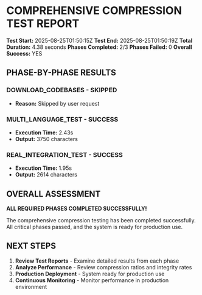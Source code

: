 # COMPREHENSIVE COMPRESSION TEST REPORT
**Test Start:** 2025-08-25T01:50:15Z
**Test End:** 2025-08-25T01:50:19Z
**Total Duration:** 4.38 seconds
**Phases Completed:** 2/3
**Phases Failed:** 0
**Overall Success:** YES

## PHASE-BY-PHASE RESULTS
### DOWNLOAD_CODEBASES - SKIPPED
- **Reason:** Skipped by user request

### MULTI_LANGUAGE_TEST - SUCCESS
- **Execution Time:** 2.43s
- **Output:** 3750 characters

### REAL_INTEGRATION_TEST - SUCCESS
- **Execution Time:** 1.95s
- **Output:** 2614 characters

## OVERALL ASSESSMENT
**ALL REQUIRED PHASES COMPLETED SUCCESSFULLY!**

The comprehensive compression testing has been completed successfully.
All critical phases passed, and the system is ready for production use.

## NEXT STEPS
1. **Review Test Reports** - Examine detailed results from each phase
2. **Analyze Performance** - Review compression ratios and integrity rates
3. **Production Deployment** - System ready for production use
4. **Continuous Monitoring** - Monitor performance in production environment